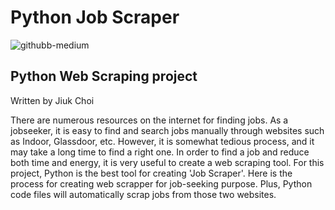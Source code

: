 # Python Job Scraper
![githubb-medium](image_01.png)

## Python Web Scraping project
Written by Jiuk Choi

There are numerous resources on the internet for finding jobs. As a jobseeker, it is easy to find and search jobs manually through websites such as Indoor, Glassdoor, etc. However, it is somewhat tedious process, and it may take a long time to find a right one. In order to find a job and reduce both time and energy, it is very useful to create a web scraping tool. For this project, Python is the best tool for creating 'Job Scraper'.
Here is the process for creating web scrapper for job-seeking purpose.
Plus, Python code files will automatically scrap jobs from those two websites.